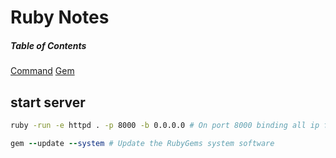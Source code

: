 # Ruby Notes

##### Table of Contents
[Command](#command)
[Gem](#gem)

<a name="command"/>

## start server 

```bash
ruby -run -e httpd . -p 8000 -b 0.0.0.0 # On port 8000 binding all ip for remote access
```

<a name="gem"/>

```ruby
gem --update --system # Update the RubyGems system software
```
